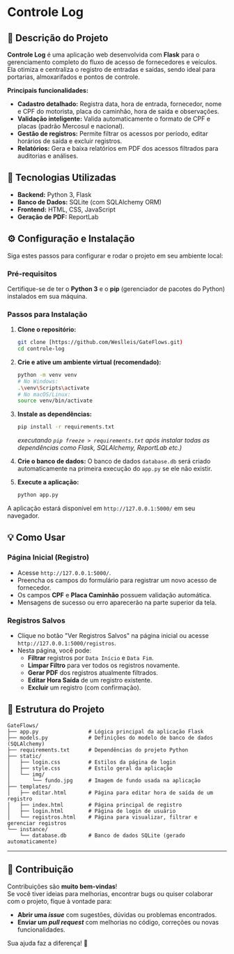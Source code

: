 # Controle Log

## 📝 Descrição do Projeto

**Controle Log** é uma aplicação web desenvolvida com **Flask** para o gerenciamento completo do fluxo de acesso de fornecedores e veículos. Ela otimiza e centraliza o registro de entradas e saídas, sendo ideal para portarias, almoxarifados e pontos de controle.

**Principais funcionalidades:**

* **Cadastro detalhado:** Registra data, hora de entrada, fornecedor, nome e CPF do motorista, placa do caminhão, hora de saída e observações.
* **Validação inteligente:** Valida automaticamente o formato de CPF e placas (padrão Mercosul e nacional).
* **Gestão de registros:** Permite filtrar os acessos por período, editar horários de saída e excluir registros.
* **Relatórios:** Gera e baixa relatórios em PDF dos acessos filtrados para auditorias e análises.

## 🚀 Tecnologias Utilizadas

* **Backend:** Python 3, Flask
* **Banco de Dados:** SQLite (com SQLAlchemy ORM)
* **Frontend:** HTML, CSS, JavaScript
* **Geração de PDF:** ReportLab

## ⚙️ Configuração e Instalação

Siga estes passos para configurar e rodar o projeto em seu ambiente local:

### Pré-requisitos

Certifique-se de ter o **Python 3** e o **pip** (gerenciador de pacotes do Python) instalados em sua máquina.

### Passos para Instalação

1.  **Clone o repositório:**
    ```bash
    git clone [https://github.com/Weslleis/GateFlows.git)
    cd controle-log
    ```

2.  **Crie e ative um ambiente virtual (recomendado):**
    ```bash
    python -m venv venv
    # No Windows:
    .\venv\Scripts\activate
    # No macOS/Linux:
    source venv/bin/activate
    ```

3.  **Instale as dependências:**
    ```bash
    pip install -r requirements.txt
    ```
    *executando `pip freeze > requirements.txt` após instalar todas as dependências como Flask, SQLAlchemy, ReportLab etc.)*

4.  **Crie o banco de dados:**
    O banco de dados `database.db` será criado automaticamente na primeira execução do `app.py` se ele não existir.

5.  **Execute a aplicação:**
    ```bash
    python app.py
    ```

A aplicação estará disponível em `http://127.0.0.1:5000/` em seu navegador.

## 💡 Como Usar

### Página Inicial (Registro)

* Acesse `http://127.0.0.1:5000/`.
* Preencha os campos do formulário para registrar um novo acesso de fornecedor.
* Os campos **CPF** e **Placa Caminhão** possuem validação automática.
* Mensagens de sucesso ou erro aparecerão na parte superior da tela.

### Registros Salvos

* Clique no botão "Ver Registros Salvos" na página inicial ou acesse `http://127.0.0.1:5000/registros`.
* Nesta página, você pode:
    * **Filtrar** registros por `Data Início` e `Data Fim`.
    * **Limpar Filtro** para ver todos os registros novamente.
    * **Gerar PDF** dos registros atualmente filtrados.
    * **Editar Hora Saída** de um registro existente.
    * **Excluir** um registro (com confirmação).

## 📄 Estrutura do Projeto

```plaintext
GateFlows/
├── app.py                # Lógica principal da aplicação Flask
├── models.py             # Definições do modelo de banco de dados (SQLAlchemy)
├── requirements.txt      # Dependências do projeto Python
├── static/
│   ├── login.css         # Estilos da página de login
│   ├── style.css         # Estilo geral da aplicação
│   └── img/
│       └── fundo.jpg     # Imagem de fundo usada na aplicação
├── templates/
│   ├── editar.html       # Página para editar hora de saída de um registro
│   ├── index.html        # Página principal de registro
│   ├── login.html        # Página de login de usuário
│   └── registros.html    # Página para visualizar, filtrar e gerenciar registros
└── instance/
    └── database.db       # Banco de dados SQLite (gerado automaticamente)
```


---

## 🤝 Contribuição

Contribuições são **muito bem-vindas**!  
Se você tiver ideias para melhorias, encontrar bugs ou quiser colaborar com o projeto, fique à vontade para:

- **Abrir uma _issue_** com sugestões, dúvidas ou problemas encontrados.
- **Enviar um _pull request_** com melhorias no código, correções ou novas funcionalidades.

Sua ajuda faz a diferença! 🚀
